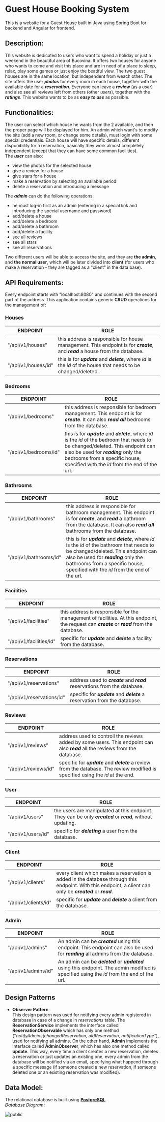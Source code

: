 # Guest House Booking System
This is a website for a Guest House built in Java using Spring Boot for backend and Angular for frontend.
## Description:
This website is dedicated to users who want to spend a holiday or just a weekend in the beautiful area of Bucovina. It offers two houses for anyone who wants to come and visit this place and are in need of a place to sleep, relax, play some games or just enjoy the beatiful view. The two guest houses are in the same location, but independent from weach other.
The site offers the user ***photos*** for every room in each house, together with the available date for a ***reservation***. Everyone can leave a ***review*** (as a *user*) and also see all reviews left from others (other *users*), together with the ***ratings***.
This website wants to be as ***easy to use*** as possible.

## Functionalities:
The user can select which house he wants from the 2 available, and then the proper page will be displayed for him. An admin which want's to modify the site (add a new room, or change some details), must login with some special credentials. Each house will have specific details, different disponibility for a reservation, basically they work almost completely independent (except that they can have some common facilities).    
The ***user*** can also:
- view the photos for the selected house
- give a review for a house
- give stars for a house
- make a reservation by selecting an available period
- delete a reservation and introducing a message   
    
The ***admin*** can do the following operations:
- he must log-in first as an admin (entering in a special link and introducing the special username and password)
- add/delete a house
- add/delete a bedroom
- add/delete a bathroom
- add/delete a facility
- see all reviews
- see all stars
- see all reservations

Two different users will be able to access the site, and they are **the admin**, and **the normal user**, which will be later divided into **client** (for users who make a reservation - they are tagged as a "client" in the data base).

## API Requirements:
Every endpoint starts with "localhost:8080" and continues with the second part of the address. This application contains generic **CRUD** operations for the management of:     
### Houses  
| ENDPOINT | ROLE |
| ------ | ------ |
| "/api/v1/houses" | this address is responsible for house management. This endpoint is for ***create***, and ***read*** a house from the database. |
| "/api/v1/houses/id" | this is for ***update*** and ***delete***, where *id* is the *id* of the house that needs to be changed/deleted.|

### Bedrooms  
| ENDPOINT | ROLE |
| ------ | ------ |
| "/api/v1/bedrooms" | this address is responsible for bedroom management. This endpoint is for ***create***. It can also ***read all*** bedrooms from the database.|
| "/api/v1/bedrooms/id" | this is for ***update*** and ***delete***, where *id* is the *id* of the bedroom that needs to be changed/deleted. This endpoint can also be used for ***reading*** only the bedrooms from a specific house, specified with the *id* from the end of the url.|

### Bathrooms  
| ENDPOINT | ROLE |
| ------ | ------ |
| "/api/v1/bathrooms" | this address is responsible for bathroom management. This endpoint is for ***create***, and ***read*** a bathroom from the database. It can also ***read all*** bathrooms from the database.|
| "/api/v1/bathrooms/id" | this is for ***update*** and ***delete***, where *id* is the *id* of the bathroom that needs to be changed/deleted. This endpoint can also be used for ***reading*** only the bathrooms from a specific house, specified with the *id* from the end of the url.|

### Facilities
| ENDPOINT | ROLE |
| ------ | ------ |
| "/api/v1/facilities" | this address is responsible for the management of facilities. At this endpoint, the request can ***create*** or ***read*** from the database. |
| "/api/v1/facilities/id" | specific for ***update*** and ***delete*** a facility from the database.|

### Reservations 
| ENDPOINT | ROLE |
| ------ | ------ |
| "/api/v1/reservations" | address used to ***create*** and ***read*** reservations from the database. |
| "/api/v1/reservations/id" | specific for ***update*** and ***delete*** a reservation from the database.|

### Reviews 
| ENDPOINT | ROLE |
| ------ | ------ |
| "/api/v1/reviews" | address used to controll the reviews added by some users. This endpoint can also ***read*** all the reviews from the database. |
| "/api/v1/reviews/id" | specific for ***update*** and ***delete*** a review from the database. The review modified is specified using the *id* at the end.|

### User 
| ENDPOINT | ROLE |
| ------ | ------ |
| "/api/v1/users" | the users are manipulated at this endpoint. They can be only ***created*** or ***read***, without updating. |
| "/api/v1/users/id" | specific for ***deleting*** a user from the database.|

### Client 
| ENDPOINT | ROLE |
| ------ | ------ |
| "/api/v1/clients" | every client which makes a reservation is added in the database through this endpoint. With this endpoint, a client can only be ***created*** or ***read***.|
| "/api/v1/clients/id" | specific for ***update*** and ***delete*** a client from the database.|

### Admin 
| ENDPOINT | ROLE |
| ------ | ------ |
| "/api/v1/admins" | An admin can be ***created*** using this endpoint. This endpoint can also be used for ***reading*** all admins from the database. |
| "/api/v1/admins/id" | An admin can be ***deleted*** or ***updated*** using this endpoint. The admin modified is specified using the *id* from the end of the url.|

## Design Patterns
- **Observer Pattern**:     
This design pattern was used for notifying every admin registered in database in case of a change in *reservations* table. The **ReservationService** implements the interface called **ReservationObservable** which has only one method ("*notifyAdmins(changedReservation, oldReservation, notificationType"*), used for notifying all admins. On the other hand, **Admin** implements the interface called **AdminObserver**, which has also one method called **update**. This way, every time a client creates a new reservation, deletes a reservation or just updates an existing one, every admin from the database will be notified via an email, specifying what happend through a specific message (if someone created a new reservation, if someone deleted one or an existing reservation was modified).    

## Data Model:
The relational database is built using **[PostgreSQL]**.   
*Database Diagram*:    

![public](https://user-images.githubusercontent.com/101935675/229435197-f7a9506f-7972-40cd-aef2-259080b5b5b6.png)


[PostgreSQL]: <http://postgresql.org>
